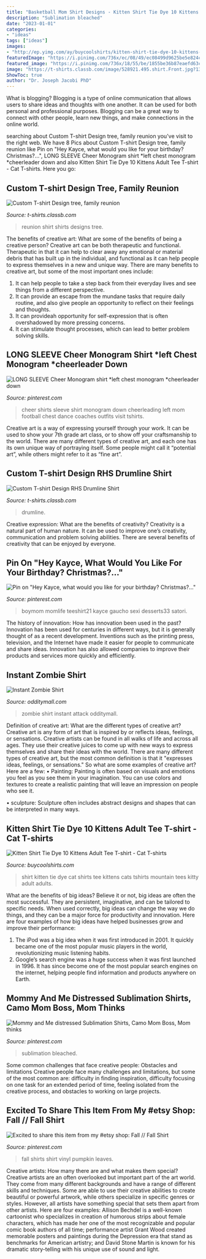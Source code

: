 ```yaml
---
title: "Basketball Mom Shirt Designs - Kitten Shirt Tie Dye 10 Kittens Adult Tee T-shirt"
description: "Sublimation bleached"
date: "2023-01-01"
categories:
- "ideas"
tags: ["ideas"]
images:
- "http://ep.yimg.com/ay/buycoolshirts/kitten-shirt-tie-dye-10-kittens-adult-tee-t-shirt-2.jpg"
featuredImage: "https://i.pinimg.com/736x/ec/08/49/ec08499d9625be5e824ccb214368e5d5.jpg"
featured_image: "https://i.pinimg.com/736x/18/55/be/1855be36b87eaefd63caace26900d9bd.jpg"
image: "https://t-shirts.classb.com/image/528921.495.shirt.Front.jpg?1332272937"
ShowToc: true
author: "Dr. Joseph Jacobi PhD"
---
```



What is blogging?
Blogging is a type of online communication that allows users to share ideas and thoughts with one another. It can be used for both personal and professional purposes. Blogging can be a great way to connect with other people, learn new things, and make connections in the online world.

	

		
searching about Custom T-shirt Design tree, family reunion you've visit to the right web. We have 8 Pics about Custom T-shirt Design tree, family reunion like Pin on &quot;Hey Kayce, what would you like for your birthday? Christmas?...&quot;, LONG SLEEVE Cheer Monogram shirt *left chest monogram *cheerleader down and also Kitten Shirt Tie Dye 10 Kittens Adult Tee T-shirt - Cat T-shirts. Here you go:
		
    
## Custom T-shirt Design Tree, Family Reunion

<img loading=lazy src="https://t-shirts.classb.com/image/235338.495.shirt.Front.jpg?1274319176" onerror="this.onerror=null;this.src='https://tse3.mm.bing.net/th?id=OIP.8UWK4RRU17wAkfWmYEnJCwHaG3&amp;pid=15.1';" alt="Custom T-shirt Design tree, family reunion">

_Source: t-shirts.classb.com_

>reunion shirt shirts designs tree. 

	

The benefits of creative art: What are some of the benefits of being a creative person?
Creative art can be both therapeutic and functional. Therapeutic in that it can help to clear away any emotional or material debris that has built up in the individual, and functional as it can help people to express themselves in a new and unique way. There are many benefits to creative art, but some of the most important ones include: 
1. It can help people to take a step back from their everyday lives and see things from a different perspective.
2. It can provide an escape from the mundane tasks that require daily routine, and also give people an opportunity to reflect on their feelings and thoughts. 
3. It can provideah opportunity for self-expression that is often overshadowed by more pressing concerns. 
4. It can stimulate thought processes, which can lead to better problem solving skills.

    
## LONG SLEEVE Cheer Monogram Shirt *left Chest Monogram *cheerleader Down

<img loading=lazy src="https://i.pinimg.com/736x/45/b4/43/45b443c3f71118af146deb3dc888a0c1.jpg" onerror="this.onerror=null;this.src='https://tse3.mm.bing.net/th?id=OIP.Jip_2ss_TVHTUKDPZyKKfAHaJ3&amp;pid=15.1';" alt="LONG SLEEVE Cheer Monogram shirt *left chest monogram *cheerleader down">

_Source: pinterest.com_

>cheer shirts sleeve shirt monogram down cheerleading left mom football chest dance coaches outfits visit tshirts. 

	

Creative art is a way of expressing yourself through your work. It can be used to show your 7th grade art class, or to show off your craftsmanship to the world. There are many different types of creative art, and each one has its own unique way of portraying itself. Some people might call it “potential art”, while others might refer to it as “fine art”.

    
## Custom T-shirt Design RHS Drumline Shirt

<img loading=lazy src="https://t-shirts.classb.com/image/528921.495.shirt.Front.jpg?1332272937" onerror="this.onerror=null;this.src='https://tse2.mm.bing.net/th?id=OIP.YVWLrIkEJh4XN-3TZxngdwHaG3&amp;pid=15.1';" alt="Custom T-shirt Design RHS Drumline Shirt">

_Source: t-shirts.classb.com_

>drumline. 

	

Creative expression: What are the benefits of creativity?
Creativity is a natural part of human nature. It can be used to improve one’s creativity, communication and problem solving abilities. There are several benefits of creativity that can be enjoyed by everyone.

    
## Pin On &quot;Hey Kayce, What Would You Like For Your Birthday? Christmas?...&quot;

<img loading=lazy src="https://i.pinimg.com/736x/18/55/be/1855be36b87eaefd63caace26900d9bd.jpg" onerror="this.onerror=null;this.src='https://tse1.mm.bing.net/th?id=OIP.RNqHhs92NSov8aS3QpD9gAHaJ4&amp;pid=15.1';" alt="Pin on &quot;Hey Kayce, what would you like for your birthday? Christmas?...&quot;">

_Source: pinterest.com_

>boymom momlife teeshirt21 kayce gaucho sexi desserts33 satori. 

	

The history of innovation: How has innovation been used in the past?
Innovation has been used for centuries in different ways, but it is generally thought of as a recent development. Inventions such as the printing press, television, and the Internet have made it easier for people to communicate and share ideas. Innovation has also allowed companies to improve their products and services more quickly and efficiently.

    
## Instant Zombie Shirt

<img loading=lazy src="https://odditymall.com/includes/content/instant-zombie-attack-shirt-3.jpg" onerror="this.onerror=null;this.src='https://tse3.mm.bing.net/th?id=OIP.iw4B_feUQ9bXpvRyprwZrAHaF-&amp;pid=15.1';" alt="Instant Zombie Shirt">

_Source: odditymall.com_

>zombie shirt instant attack odditymall. 

	

Definition of creative art: What are the different types of creative art?
Creative art is any form of art that is inspired by or reflects ideas, feelings, or sensations. Creative artists can be found in all walks of life and across all ages. They use their creative juices to come up with new ways to express themselves and share their ideas with the world. There are many different types of creative art, but the most common definition is that it "expresses ideas, feelings, or sensations." So what are some examples of creative art? Here are a few:
• Painting: Painting is often based on visuals and emotions you feel as you see them in your imagination. You can use colors and textures to create a realistic painting that will leave an impression on people who see it.

• sculpture: Sculpture often includes abstract designs and shapes that can be interpreted in many ways.

    
## Kitten Shirt Tie Dye 10 Kittens Adult Tee T-shirt - Cat T-shirts

<img loading=lazy src="http://ep.yimg.com/ay/buycoolshirts/kitten-shirt-tie-dye-10-kittens-adult-tee-t-shirt-2.jpg" onerror="this.onerror=null;this.src='https://tse4.mm.bing.net/th?id=OIP.dfH2RjILf6SA5JOkts6EQgHaGd&amp;pid=15.1';" alt="Kitten Shirt Tie Dye 10 Kittens Adult Tee T-shirt - Cat T-shirts">

_Source: buycoolshirts.com_

>shirt kitten tie dye cat shirts tee kittens cats tshirts mountain tees kitty adult adults. 

	

What are the benefits of big ideas?
Believe it or not, big ideas are often the most successful. They are persistent, imaginative, and can be tailored to specific needs. When used correctly, big ideas can change the way we do things, and they can be a major force for productivity and innovation. Here are four examples of how big ideas have helped businesses grow and improve their performance: 
1. The iPod was a big idea when it was first introduced in 2001. It quickly became one of the most popular music players in the world, revolutionizing music listening habits. 
2. Google’s search engine was a huge success when it was first launched in 1996. It has since become one of the most popular search engines on the internet, helping people find information and products anywhere on Earth. 

    
## Mommy And Me Distressed Sublimation Shirts, Camo Mom Boss, Mom Thinks

<img loading=lazy src="https://i.pinimg.com/736x/81/f4/73/81f4737f44ed7c3ea0c91319f9fe8c58.jpg" onerror="this.onerror=null;this.src='https://tse2.mm.bing.net/th?id=OIP.xqcWwjMaE_soiuXsaC1dLgHaHa&amp;pid=15.1';" alt="Mommy and Me distressed Sublimation Shirts, Camo Mom Boss, Mom thinks">

_Source: pinterest.com_

>sublimation bleached. 

	

Some common challenges that face creative people: Obstacles and limitations
Creative people face many challenges and limitations, but some of the most common are: difficulty in finding inspiration, difficulty focusing on one task for an extended period of time, feeling isolated from the creative process, and obstacles to working on large projects.

    
## Excited To Share This Item From My #etsy Shop: Fall // Fall Shirt

<img loading=lazy src="https://i.pinimg.com/736x/ec/08/49/ec08499d9625be5e824ccb214368e5d5.jpg" onerror="this.onerror=null;this.src='https://tse4.mm.bing.net/th?id=OIP.ZpaPnQ9UAib0Lj2QoPAStQHaI5&amp;pid=15.1';" alt="Excited to share this item from my #etsy shop: Fall // Fall Shirt">

_Source: pinterest.com_

>fall shirts shirt vinyl pumpkin leaves. 

	

Creative artists: How many there are and what makes them special?
Creative artists are an often overlooked but important part of the art world. They come from many different backgrounds and have a range of different skills and techniques. Some are able to use their creative abilities to create beautiful or powerful artwork, while others specialize in specific genres or styles. However, all artists have something special that sets them apart from other artists. Here are four examples: 
Allison Bechdel is a well-known cartoonist who specializes in creation of humorous strips about female characters, which has made her one of the most recognizable and popular comic book authors of all time; performance artist Grant Wood created memorable posters and paintings during the Depression era that stand as benchmarks for American artistry; and David Stone Martin is known for his dramatic story-telling with his unique use of sound and light.

